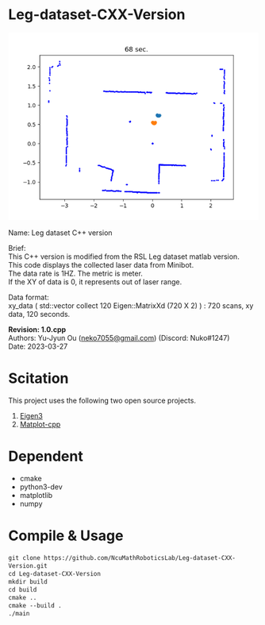 # Leg-dataset-CXX-Version

![image](./Figure.png)

Name: Leg dataset C++ version

Brief:\
This C++ version is modified from the RSL Leg dataset matlab version.\
This code displays the collected laser data from Minibot.\
The data rate is 1HZ. The metric is meter.\
If the XY of data is 0, it represents out of laser range.

Data format:\
xy_data ( std::vector collect 120 Eigen::MatrixXd (720 X 2) ) : 720 scans, xy data, 120 seconds.
 
**Revision: 1.0.cpp**\
Authors: Yu-Jyun Ou (neko7055@gmail.com) (Discord: Nuko#1247)\
Date: 2023-03-27

# Scitation
This project uses the following two open source projects. 
1. [Eigen3](https://eigen.tuxfamily.org/index.php?title=Main_Page)
2. [Matplot-cpp](https://matplotlib-cpp.readthedocs.io/en/latest/)

# Dependent
+ cmake
+ python3-dev
+ matplotlib
+ numpy

# Compile & Usage
```bash=
git clone https://github.com/NcuMathRoboticsLab/Leg-dataset-CXX-Version.git
cd Leg-dataset-CXX-Version
mkdir build
cd build
cmake ..
cmake --build .
./main
```
